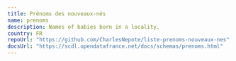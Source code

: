 ```yaml
---
title: Prénoms des nouveaux-nés
name: prenoms
description: Names of babies born in a locality.
country: FR
repoUrl: "https://github.com/CharlesNepote/liste-prenoms-nouveaux-nes"
docsUrl: "https://scdl.opendatafrance.net/docs/schemas/prenoms.html"
---
```


<Schema />